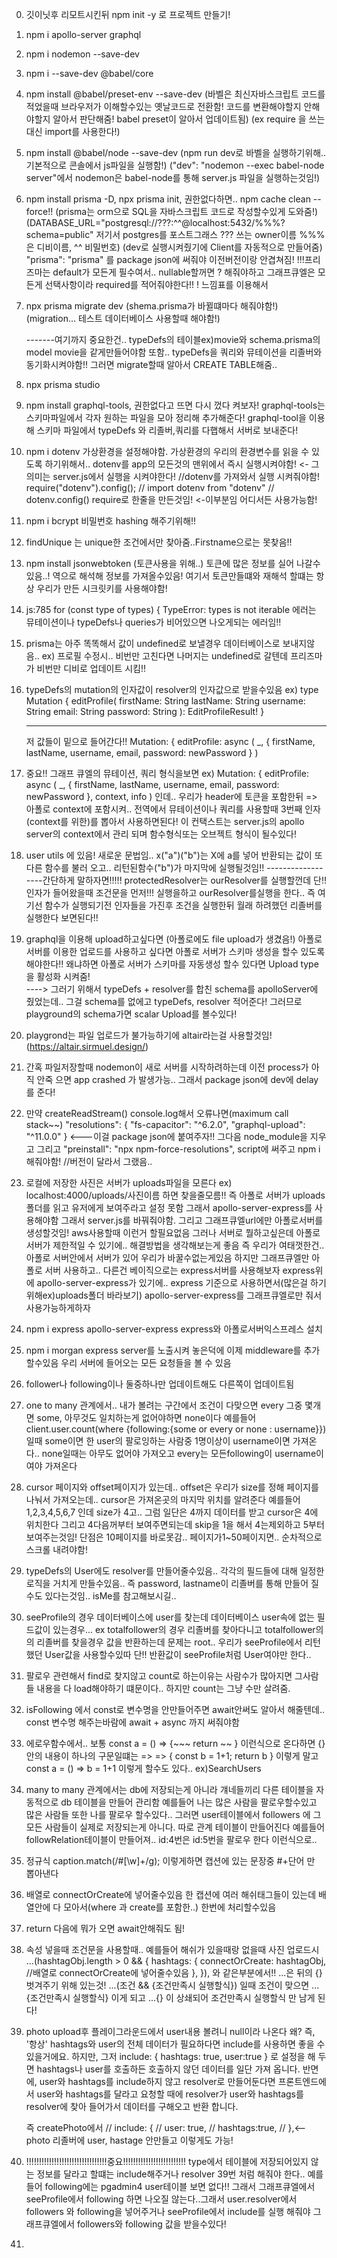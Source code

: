 0.  깃이닛후 리모트시킨뒤 npm init -y 로 프로젝트 만들기!

1.  npm i apollo-server graphql

2.  npm i nodemon --save-dev

3.  npm i --save-dev @babel/core

4.  npm install @babel/preset-env --save-dev
    (바벨은 최신자바스크립트 코드를 적었을때 브라우저가 이해할수있는 옛날코드로 전환함!
    코드를 변환해야할지 안해야할지 알아서 판단해줌! babel preset이 알아서 업데이트됨)
    (ex require 을 쓰는대신 import를 사용한다!)

5.  npm install @babel/node --save-dev
    (npm run dev로 바벨을 실행하기위해.. 기본적으로 콘솔에서 js파일을 실행함!)
    ("dev": "nodemon --exec babel-node server"에서 nodemon은 babel-node를 통해 server.js 파일을 실행하는것임!)

6.  npm install prisma -D, npx prisma init, 권한없다하면..
    npm cache clean --force!!
    (prisma는 orm으로 SQL을 자바스크립트 코드로 작성할수있게 도와줌!)
    (DATABASE_URL="postgresql://???:^^@localhost:5432/%%%?schema=public" 저기서 postgres를 포스트그래스 ??? 쓰는 owner이름 %%%은 디비이름, ^^ 비밀번호)
    (dev로 실행시켜줬기에 Client를 자동적으로 만들어줌)
    "prisma": "prisma" 를 package json에 써줘야 이전버전이랑 안겹쳐짐!
    !!!프리즈마는 default가 모든게 필수여서.. nullable할꺼면 ? 해줘야하고
    그래프큐엘은 모든게 선택사항이라 required를 적어줘야한다!! ! 느낌표를 이용해서

7.  npx prisma migrate dev (shema.prisma가 바뀔떄마다 해줘야함!)
    (migration... 테스트 데이터베이스 사용할때 해야함!)

    -------여기까지 중요한건.. typeDefs의 테이블ex)movie와
    schema.prisma의 model movie을 같게만들어야함 또함..
    typeDefs을 쿼리와 뮤테이션을 리졸버와 동기화시켜야함!!
    그러면 migrate할때 알아서 CREATE TABLE해줌..

8.  npx prisma studio

9.  npm install graphql-tools, 권한없다고 뜨면 다시 껐다 켜보자!
    graphql-tools는 스키마파일에서 각자 원하는 파일을 모아 정리해 추가해준다!
    graphql-tool을 이용해
    스키마 파일에서 typeDefs 와 리졸버,쿼리를 다햅해서 서버로 보내준다!

10. npm i dotenv
    가상환경을 설정해야함. 가상환경의 우리의 환경변수를 읽을 수 있도록 하기위해서..
    dotenv를 app의 모든것의 맨위에서 즉시 실행시켜야함! <- 그의미는 server.js에서
    실행을 시켜야한다! //dotenv를 가져와서 실행 시켜줘야함!
    require("dotenv").config();
    // import dotenv from "dotenv"
    // dotenv.config() require로 한줄을 만든것임! <-이부분임
    어디서든 사용가능함!

11. npm i bcrypt
    비밀번호 hashing 해주기위해!!

12. findUnique 는 unique한 조건에서만 찾아줌..Firstname으로는 못찾음!!

13. npm install jsonwebtoken
    (토큰사용을 위해..) 토큰에 많은 정보를 실어 나갈수있음..! 역으로 해석해
    정보를 가져올수있음! 여기서 토큰만들떄와 재해석 할떄는 항상 우리가 만든
    시크릿키를 사용해야함!

14. js:785
    for (const type of types) {
    TypeError: types is not iterable 에러는 뮤테이션이나 typeDefs나 queries가 비어있으면 나오게되는 에러임!!

15. prisma는 아주 똑똑해서 값이 undefined로 보낼경우 데이터베이스로 보내지않음..
    ex) 프로필 수정시.. 비번만 고친다면 나머지는 undefined로 갈텐데 프리즈마가 비번만 디비로 업데이트 시킴!!

16. typeDefs의 mutation의 인자값이 resolver의 인자값으로 받을수있음
    ex)
    type Mutation {
    editProfile(
    firstName: String
    lastName: String
    username: String
    email: String
    password: String
    ): EditProfileResult!
    }

    ***

    저 값들이 밑으로 들어간다!!
    Mutation: {
    editProfile: async (
    \_,
    { firstName, lastName, username, email, password: newPassword }
    )

17. 중요!! 그래프 큐엘의 뮤테이션, 쿼리 형식을보면
    ex)
    Mutation: {
    editProfile: async (
    \_,
    { firstName, lastName, username, email, password: newPassword },
    context,
    info
    )
    인데.. 우리가 header에 토큰을 포함한뒤 => 아폴로 context에 포함시켜.. 전역에서 뮤테이션이나 쿼리를 사용할때 3번째 인자(context를 위한)를 뽑아서 사용하면된다! 이 컨택스트는
    server.js의 apollo server의 context에서 관리 되며 함수형식또는 오브젝트 형식이 될수있다!

18. user utils 에 있음!
    새로운 문법임.. x("a")("b")는 X에 a를 넣어 반환되는 값이 또다른 함수를
    불러 오고.. 리턴된함수("b")가 마지막에 실행될것임!!
    ------------------간단하게 말하자면!!!!!
    protectedResolver는 ourResolver를 실행할껀데 단!! 인자가 들어왔을때
    조건문을 먼저!!! 실행을하고 ourResolver를실행을 한다..
    즉 여기선 함수가 실행되기전 인자들을 가진후 조건을 실행한뒤 월래 하려했던
    리졸버를 실행한다 보면된다!!

19. graphql을 이용해 upload하고싶다면 (아폴로에도 file upload가 생겼음!)
    아폴로 서버를 이용한 업로드를 사용하고 싶다면 아폴로 서버가 스키마 생성을 할수
    있도록 해야한다!! 왜냐하면 아폴로 서버가 스키마를 자동생성 할수 있다면
    Upload type을 활성화 시켜줌!\
    ----> 그러기 위해서 typeDefs + resolver를 합친 schema를 apolloServer에
    줬었는데.. 그걸 schema를 없에고 typeDefs, resolver 적어준다!
    그러므로 playground의 schema가면 scalar Upload를 볼수있다!

20. playgrond는 파일 업로드가 불가능하기에 altair라는걸 사용할것임!
    (https://altair.sirmuel.design/)

21. 간혹 파일저장할때 nodemon이 새로 서버를 시작하려하는데 이전 process가 아직 안죽
    으면 app crashed 가 발생가능.. 그래서 package json에 dev에 delay를 준다!

22. 만약 createReadStream() console.log해서 오류나면(maximum call stack~~)
    "resolutions": {
    "fs-capacitor": "^6.2.0",
    "graphql-upload": "^11.0.0"
    } <---이걸 package json에 붙여주자!!
    그다음 node_module을 지우고
    그리고 "preinstall": "npx npm-force-resolutions", script에 써주고
    npm i 해줘야함! //버전이 달라서 그랬음..

23. 로컬에 저장한 사진은 서버가 uploads파일을 모른다
    ex) localhost:4000/uploads/사진이름 하면 찾을줄모름!!
    즉 아폴로 서버가 uploads폴더를 읽고 유저에게 보여주라고 설정 못함
    그래서 apollo-server-express를 사용해야함
    그래서 server.js를 바꿔줘야함. 그리고 그래프큐엘url에만 아폴로서버를
    생성할것임! aws사용할때 이런거 할필요없음 그러나 서버로 뭘하고싶은데
    아폴로 서버가 제한적일 수 있기에.. 해결방법을 생각해보는게 좋음
    즉 우리가 여태껏한건.. 아폴로 서버안에서 서버가 있어 우리가 바꿀수없는게있음
    하지만 그래프큐엘만 아폴로 서버 사용하고.. 다른건 베이직으로는
    express서버를 사용해보자
    express위에 apollo-server-express가 있기에..
    express 기준으로 사용하면서(많은걸 하기 위해ex)uploads폴더 바라보기)
    apollo-server-express를 그래프큐엘로만 줘서 사용가능하게하자

24. npm i express apollo-server-express express와 아폴로서버익스프레스 설치

25. npm i morgan
    express server를 노출시켜 놓은덕에 이제 middleware를 추가할수있음
    우리 서버에 들어오는 모든 요청들을 볼 수 있음

26. follower나 following이나 둘중하나만 업데이트해도 다른쪽이 업데이트됨

27. one to many 관계에서.. 내가 볼려는 구간에서 조건이 다맞으면 every
    그중 몇개면 some, 아무것도 일치하는게 없어야하면 none이다
    예를들어 client.user.count(where {following:{some or every or none : username}})일때 some이면 한 user의 팔로잉하는 사람중 1명이상이 username이면 가져온다.. none일때는 아무도 없어야 가져오고 every는 모든following이 username이여야 가져온다

28. cursor 페이지와 offset페이지가 있는데.. offset은 우리가 size를 정해
    페이지를 나눠서 가져오는데.. cursor은 가져온곳의 마지막 위치를 알려준다
    예를들어 1,2,3,4,5,6,7 인데 size가 4고.. 그럼 일단은 4까지 데이터를 받고
    cursor은 4에 위치한다 그리고 4다음꺼부터 보여주면되는데 skip을 1을 해서 4는제외하고 5부터 보여주는것임! 단점은 10페이지를 바로못감..
    페이지가1~50페이지면.. 순차적으로 스크롤 내려야함!

29. typeDefs의 User에도 resolver를 만들어줄수있음.. 각각의 필드들에 대해
    일정한 로직을 거치게 만들수있음.. 즉 password, lastname이 리졸버를 통해
    만들어 질수도 있다는것임.. isMe를 참고해보시길..

30. seeProfile의 경우 데이터베이스에 user를 찾는데 데이터베이스 user속에 없는
    필드값이 있는경우... ex totalfollower의 경우
    리졸버를 찾아다니고 totalfollower의 의 리졸버를 찾을경우 값을 반환하는데 문제는 root.. 우리가 seeProfile에서 리턴했던 User값을 사용할수있따
    단!! 반환값이 seeProfile처럼 User여야만 한다..

31. 팔로우 관련해서 find로 찾지않고 count로 하는이유는
    사람수가 많아지면 그사람들 내용을 다 load해야하기 떄문이다.. 하지만 count는
    그냥 수만 살려줌.

32. isFollowing 에서 const로 변수명을 안만들어주면 await안써도 알아서 해줄텐데..
    const 변수명 해주는바람에 await + async 까지 써줘야함

33. 에로우함수에서.. 보통 const a = () => {~~~ return ~~ } 이런식으로 온다하면
    {}안의 내용이 하나의 구문일떄는 => => { const b = 1+1; return b }
    이렇게 말고 const a = () => b = 1+1 이렇게 할수도 있다.. ex)SearchUsers

34. many to many 관계에서는 db에 저장되는게 아니라 걔네들끼리 다른 테이블을
    자동적으로 db 테이블을 만들어 관리함 예를들어 나는 많은 사람을 팔로우할수있고
    많은 사람들 또한 나를 팔로우 할수있다.. 그러면 user테이블에서 followers 에
    그 모든 사람들이 실제로 저장되는게 아니다. 따로 관계 테이블이 만들어진다
    예를들어 followRelation테이블이 만들어져.. id:4번은 id:5번을 팔로우 한다 이런식으로..

35. 정규식 caption.match(/#[\w]+/g); 이렇게하면 캡션에 있는 문장중 #+단어 만  
    뽑아낸다

36. 배열로 connectOrCreate에 넣어줄수있음 한 캡션에 여러 해쉬태그들이 있는데
    배열안에 다 모아서(where 과 create를 포함한..) 한번에 처리할수있음

37. return 다음에 뭐가 오면 await안해줘도 됨!

38. 속성 넣을때 조건문을 사용할때.. 예를들어 해쉬가 있을때랑 없을때 사진 업로드시
    ...(hashtagObj.length > 0 && {
    hashtags: {
    connectOrCreate: hashtagObj,
    //배열로 connectOrCreate에 넣어줄수있음
    },
    }), 와 같은부분에서!! ...은 뒤의 {} 벗겨주기 위해 있는것!
    ...(조건 && {조건만족시 실행할식}) 일때
    조건이 맞으면 ...{조건만족시 실행할식} 이게 되고 ...{} 이 상쇄되어
    조건만족시 실행할식 만 남게 된다!

39. photo upload후 플레이그라운드에서 user내용 볼려니 null이라 나온다 왜?
    즉, '항상' hashtags와 user의 전체 데이터가 필요하다면
    include를 사용하면 좋을 수 있을거에요.
    하지만, 그저 include: { hashtags: true, user:true } 로 설정을 해 두면
    hashtags나 user를 호출하든 호출하지 않던 데이터를 일단 가져 옵니다.
    반면에, user와 hashtags를 include하지 않고 resolver로 만들어둔다면
    프론트엔드에서 user와 hashtags를 달라고 요청할 때에
    resolver가 user와 hashtags를 resolver에 찾아 들어가서 데이터를 구해오고
    반환 합니다.

    즉 createPhoto에서
    // include: {
    // user: true,
    // hashtags:true,
    // },<-- photo 리졸버에 user, hastage 안만들고 이렇게도 가능!

40. !!!!!!!!!!!!!!!!!!!!!!!!!!!!!!!!중요!!!!!!!!!!!!!!!!!!!!!!!!!
    type에서 테이블에 저장되어있지 않는 정보를 달라고 할떄는 include해주거나
    resolver 39번 처럼 해줘야 한다.. 예를들어 following에는 pgadmin4 user테이블 보면
    없다!! 그래서 그래프큐엘에서 seeProfile에서 following 하면 나오질 않는다..그래서
    user.resolver에서 followers 와 following을 넣어주거나 seeProfile에서 include를 실행 해줘야 그래프큐엘에서 followers와 following 값을 받을수있다!

41.
